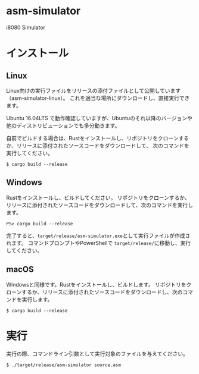 # asm-simulator
i8080 Simulator

# インストール

## Linux

Linux向けの実行ファイルをリリースの添付ファイルとして公開しています（asm-simulator-linux）。
これを適当な場所にダウンロードし、直接実行できます。

Ubuntu 16.04LTS で動作確認していますが、Ubuntuのそれ以降のバージョンや他のディストリビューションでも多分動きます。

自前でビルドする場合は、Rustをインストールし、リポジトリをクローンするか、リリースに添付されたソースコードをダウンロードして、
次のコマンドを実行してください。

```
$ cargo build --release
```

## Windows

Rustをインストールし、ビルドしてください。
リポジトリをクローンするか、リリースに添付されたソースコードをダウンロードして、次のコマンドを実行します。

```
PS> cargo build --release
```

完了すると、`target/release/asm-simulator.exe`として実行ファイルが作成されます。
コマンドプロンプトやPowerShellで `target/release/`に移動し、実行してください。

## macOS

Windowsと同様です。Rustをインストールし、ビルドします。
リポジトリをクローンするか、リリースに添付されたソースコードをダウンロードし、次のコマンドを実行します。

```
$ cargo build --release
```

# 実行

実行の際、コマンドライン引数として実行対象のファイルを与えてください。

```
$ ./target/release/asm-simulator source.asm
```
